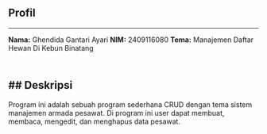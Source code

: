 ## Profil
---
**Nama:** Ghendida Gantari Ayari
**NIM:** 2409116080
**Tema:** Manajemen Daftar Hewan Di Kebun  Binatang

<br> ## Deskripsi
---
Program ini adalah sebuah program sederhana CRUD dengan tema sistem manajemen armada pesawat. Di program ini user dapat membuat, membaca, mengedit, dan menghapus data pesawat.
